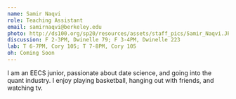 ```yaml
---
name: Samir Naqvi
role: Teaching Assistant
email: samirnaqvi@berkeley.edu
photo: http://ds100.org/sp20/resources/assets/staff_pics/Samir_Naqvi.JPG
discussion: F 2-3PM, Dwinelle 79; F 3-4PM, Dwinelle 223
lab: T 6-7PM, Cory 105; T 7-8PM, Cory 105
oh: Coming Soon
---
```


I am an EECS junior, passionate about date science, and going into the quant industry.  I enjoy playing basketball, hanging out with friends, and watching tv.